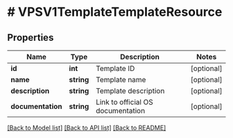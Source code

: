 # # VPSV1TemplateTemplateResource

## Properties

Name | Type | Description | Notes
------------ | ------------- | ------------- | -------------
**id** | **int** | Template ID | [optional]
**name** | **string** | Template name | [optional]
**description** | **string** | Template description | [optional]
**documentation** | **string** | Link to official OS documentation | [optional]

[[Back to Model list]](../../README.md#models) [[Back to API list]](../../README.md#endpoints) [[Back to README]](../../README.md)
